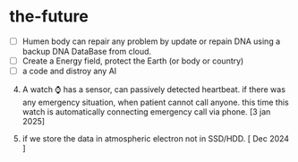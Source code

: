 # the-future

- [ ] Humen body can repair any problem by update or repain DNA using a backup DNA DataBase from cloud.
- [ ] Create a Energy field, protect the Earth (or body or country)
- [ ] a code and distroy any AI

4. A watch ⌚ has a sensor, can passively detected heartbeat. if there was any emergency situation, when patient cannot call anyone. this time this watch is automatically connecting emergency call via phone. [3 jan 2025]

5. if we store the data in atmospheric electron not in SSD/HDD. [ Dec 2024 ]
